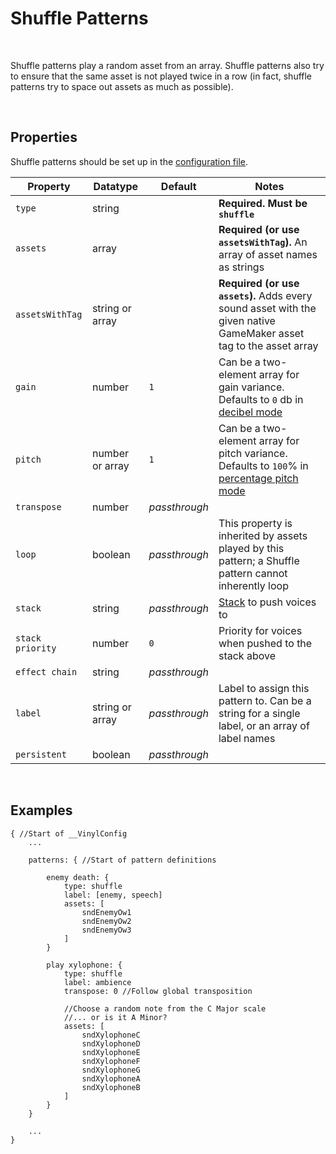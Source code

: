 # Shuffle Patterns

&nbsp;

Shuffle patterns play a random asset from an array. Shuffle patterns also try to ensure that the same asset is not played twice in a row (in fact, shuffle patterns try to space out assets as much as possible).

&nbsp;

## Properties

Shuffle patterns should be set up in the [configuration file](Config-File).

|Property        |Datatype        |Default      |Notes                                                                                                              |
|----------------|----------------|-------------|-------------------------------------------------------------------------------------------------------------------|
|`type`          |string          |             |**Required. Must be `shuffle`**                                                                                    |
|`assets`        |array           |             |**Required (or use `assetsWithTag`).** An array of asset names as strings                                          |
|`assetsWithTag` |string or array |             |**Required (or use `assets`).** Adds every sound asset with the given native GameMaker asset tag to the asset array|
|`gain`          |number          |`1`          |Can be a two-element array for gain variance. Defaults to `0` db in [decibel mode](Config-Macros)                  |
|`pitch`         |number or array |`1`          |Can be a two-element array for pitch variance. Defaults to `100`% in [percentage pitch mode](Config-Macros)        |
|`transpose`     |number          |*passthrough*|                                                                                                                   |
|`loop`          |boolean         |*passthrough*|This property is inherited by assets played by this pattern; a Shuffle pattern cannot inherently loop              |
|`stack`         |string          |*passthrough*|[Stack](Stacks) to push voices to                                                                                  |
|`stack priority`|number          |`0`          |Priority for voices when pushed to the stack above                                                                 |
|`effect chain`  |string          |*passthrough*|                                                                                                                   |
|`label`         |string or array |*passthrough*|Label to assign this pattern to. Can be a string for a single label, or an array of label names                    |
|`persistent`    |boolean         |*passthrough*|                                                                                                                   |

&nbsp;

## Examples

```
{ //Start of __VinylConfig
	...
    
	patterns: { //Start of pattern definitions

        enemy death: {
        	type: shuffle
        	label: [enemy, speech]
        	assets: [
                sndEnemyOw1
                sndEnemyOw2
                sndEnemyOw3
        	]
        }

        play xylophone: {
        	type: shuffle
        	label: ambience
        	transpose: 0 //Follow global transposition

        	//Choose a random note from the C Major scale
        	//... or is it A Minor?
        	assets: [
                sndXylophoneC
                sndXylophoneD
                sndXylophoneE
                sndXylophoneF
                sndXylophoneG
                sndXylophoneA
                sndXylophoneB
        	]
        }
	}

	...
}
```